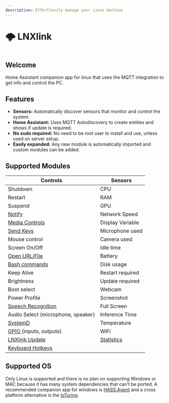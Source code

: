 ```yaml
---
description: Effortlessly manage your Linux machine
---
```


# 🌩️ LNXlink

<figure><img src=".gitbook/assets/logo.png" alt=""><figcaption></figcaption></figure>

## Welcome

Home Assistant companion app for linux that uses the MQTT integration to get info and control the PC.

## Features

* **Sensors:** Automatically discover sensors that monitor and control the system.
* **Home Assistant:** Uses MQTT Autodiscovery to create entities and shows if update is required.
* **No sudo required:** No need to be root user to install and use, unless used on server setup.
* **Easily expanded:** Any new module is automatically imported and custom modules can be added.

## Supported Modules

| Controls                                          | Sensors                              |
| ------------------------------------------------- | ------------------------------------ |
| Shutdown                                          | CPU                                  |
| Restart                                           | RAM                                  |
| Suspend                                           | GPU                                  |
| [Notify](examples.md#notification)                | Network Speed                        |
| [Media Controls](media-player.md)                 | Display Variable                     |
| [Send Keys](examples.md#keys-send)                | Microphone used                      |
| Mouse control                                     | Camera used                          |
| Screen On/Off                                     | Idle time                            |
| [Open URL/File](examples.md#open-a-url-or-file)   | Battery                              |
| [Bash commands](examples.md#bash)                 | Disk usage                           |
| Keep Alive                                        | Restart required                     |
| Brightness                                        | Update required                      |
| Boot select                                       | Webcam                               |
| Power Profile                                     | Screenshot                           |
| [Speech Recognition](examples.md#voice-assistant) | Full Screen                          |
| Audio Select (microphone, speaker)                | Inference Time                       |
| [SystemD](examples.md#systemd)                    | Temperature                          |
| [GPIO ](examples.md#gpio)(inputs, outputs)        | WiFi                                 |
| [LNXlink Update](examples.md#install-update)      | [Statistics](examples.md#statistics) |
| [Keyboard Hotkeys](examples.md#keyboard-hotkeys)  |                                      |

## Supported OS

Only Linux is supported and there is no plan on supporting Windows or MAC because it has many system dependencies that can't be ported. A recommended companion app for windows is [HASS.Agent](https://lab02-research.org/hassagent/) and a cross platform alternative is the [IoTuring](https://github.com/richibrics/IoTuring).
